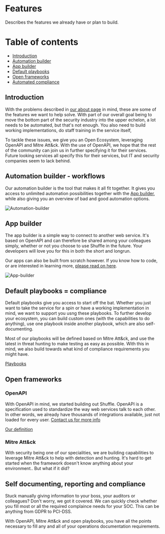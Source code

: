 # Features 
Describes the features we already have or plan to build.

# Table of contents
* [Introduction](#introduction)
* [Automation builder](#automation_builder)
* [App builder](#app_builder)
* [Default playbooks](#default_playbooks)
* [Open frameworks](#open_frameworks)
* [Automated compliance](#automated_compliance)

## Introduction
With the problems described in [our about page](/docs/about) in mind, these are some of the features we want to help solve. With part of our overall goal being to move the bottom part of the security industry into the upper echelon, a lot needs to be automated, but that's not enough. You also need to build working implementations, do staff training in the service itself,

To tackle these issues, we give you an Open Ecosystem, leveraging OpenAPI and Mitre Att&ck. With the use of OpenAPI, we hope that the rest of the community can join us in further specifying it for their services. Future looking services all specify this for their services, but IT and security companies seem to lack behind.

## Automation builder - workflows
Our automation builder is the tool that makes it all fit together. It gives you access to unlimited automation possibilities together with the [App builder](/apps/new), while also giving you an overview of bad and good automation options.

![Automation-builder](https://github.com/frikky/shuffle-docs/blob/master/assets/shuffle-workflow-1.png?raw=true)

## App builder
The app builder is a simple way to connect to another web service. It's based on OpenAPI and can therefore be shared among your colleagues simply, whether or not you choose to use Shuffle in the future. Your developers will love you for this in both the short and longrun. 

Our apps can also be built from scratch however. If you know how to code, or are interested in learning more, [please read on here](/docs/apps).

![App-builder](https://github.com/frikky/shuffle-docs/blob/master/assets/app-builder-example-1.png?raw=true)

## Default playbooks = compliance
Default playbooks give you access to start off the bat. Whether you just want to take the service for a spin or have a working implementation in mind, we want to support you usng these playbooks. To further develop your ecosystem, you can build custom ones (with the capabilities to do anything), use one playbook inside another playbook, which are also self-documenting.

Most of our playbooks will be defined based on Mitre Att&ck, and use the latest in threat hunting to make testing as easy as possible. With this in mind, we also build towards what kind of compliance requirements you might have.

[Playbooks](https://github.com/frikky/shuffle-workflows)

## Open frameworks
### OpenAPI
With OpenAPI in mind, we started building out Shuffle. OpenAPI is a specification used to standardize the way web services talk to each other. In other words, we already have thousands of integrations available, just not loaded for every user. [Contact us for more info](/docs/contact)

[Our definition](https://github.com/frikky/OpenAPI-security-definitions)

### Mitre Att&ck
With security being one of our specialities, we are building capabilities to leverage Mitre Att&ck to help with detection and hunting. It's hard to get started when the framework doesn't know anything about your environment.. But what if it did?

## Self documenting, reporting and compliance
Stuck manually giving information to your boss, your auditors or colleagues? Don't worry, we got it covered. We can quickly check whether you fill most or all the required complaince needs for your SOC. This can be anything from GDPR to PCI-DSS.

With OpenAPI, Mitre Att&ck and open playbooks, you have all the points necessary to fill any and all of your operations documentation requirements. 
